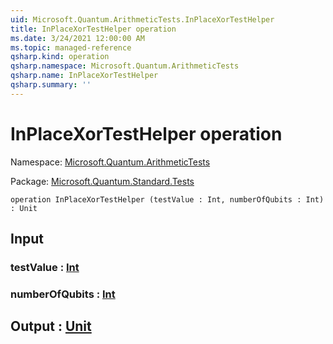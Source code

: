 ```yaml
---
uid: Microsoft.Quantum.ArithmeticTests.InPlaceXorTestHelper
title: InPlaceXorTestHelper operation
ms.date: 3/24/2021 12:00:00 AM
ms.topic: managed-reference
qsharp.kind: operation
qsharp.namespace: Microsoft.Quantum.ArithmeticTests
qsharp.name: InPlaceXorTestHelper
qsharp.summary: ''
---
```


# InPlaceXorTestHelper operation

Namespace: [Microsoft.Quantum.ArithmeticTests](xref:Microsoft.Quantum.ArithmeticTests)

Package: [Microsoft.Quantum.Standard.Tests](https://nuget.org/packages/Microsoft.Quantum.Standard.Tests)




```qsharp
operation InPlaceXorTestHelper (testValue : Int, numberOfQubits : Int) : Unit
```


## Input

### testValue : [Int](xref:microsoft.quantum.lang-ref.int)




### numberOfQubits : [Int](xref:microsoft.quantum.lang-ref.int)





## Output : [Unit](xref:microsoft.quantum.lang-ref.unit)

